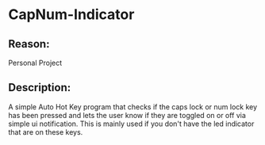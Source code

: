# CapNum-Indicator

## **Reason:**
Personal Project

## **Description:** 
A simple Auto Hot Key program that checks if the caps lock or num lock key has been pressed and lets the user know if they are toggled on or off via simple ui notification. This is mainly used if you don't have the led indicator that are on these keys.
